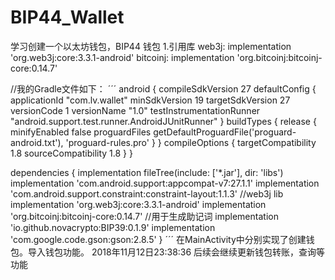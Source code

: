 # BIP44_Wallet
学习创建一个以太坊钱包，BIP44 钱包
1.引用库
web3j:
implementation 'org.web3j:core:3.3.1-android'
bitcoinj: 
implementation 'org.bitcoinj:bitcoinj-core:0.14.7'


//我的Gradle文件如下：
´´´
android {
    compileSdkVersion 27
    defaultConfig {
        applicationId "com.lv.wallet"
        minSdkVersion 19
        targetSdkVersion 27
        versionCode 1
        versionName "1.0"
        testInstrumentationRunner "android.support.test.runner.AndroidJUnitRunner"
    }
    buildTypes {
        release {
            minifyEnabled false
            proguardFiles getDefaultProguardFile('proguard-android.txt'), 'proguard-rules.pro'
        }
    }
    compileOptions {
        targetCompatibility 1.8
        sourceCompatibility 1.8
    }
}

dependencies {
    implementation fileTree(include: ['*.jar'], dir: 'libs')
    implementation 'com.android.support:appcompat-v7:27.1.1'
    implementation 'com.android.support.constraint:constraint-layout:1.1.3'
    //web3j lib
    implementation 'org.web3j:core:3.3.1-android'
    implementation 'org.bitcoinj:bitcoinj-core:0.14.7'
    //用于生成助记词
    implementation 'io.github.novacrypto:BIP39:0.1.9'
    implementation 'com.google.code.gson:gson:2.8.5'
}
´´´
在MainActivity中分别实现了创建钱包。导入钱包功能。
2018年11月12日23:38:36 后续会继续更新钱包转账，查询等功能
